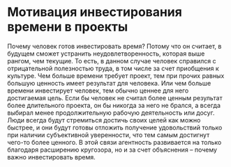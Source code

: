 # Мотивация инвестирования времени в проекты

Почему человек готов инвестировать время? Потому что он считает, в будущем сможет устранить неудовлетворенность, которая выше рангом, чем текущие. То есть, в данном случае человек справился с отрицательной полезностью труда, в том числе за счет приобщения к культуре. Чем больше времени требует проект, тем при прочих равных большую ценность имеет результат для человека. Или чем больше времени инвестирует человек, тем обычно ценнее для него достигаемая цель. Если бы человек не считал более ценным результат более длительного проекта, он бы никогда за него не брался, а всегда выбирал менее продолжительную рабочую деятельность или досуг.
Люди всегда будут стремиться достичь своих целей как можно быстрее, и они будут готовы отложить получение удовольствий только при наличии субъективной уверенности, что тем самым достигнут чего-то более ценного. В этой связи агентность развивается на только благодаря расширению кругозора, но и за счет объяснения – почему важно инвестировать время.
